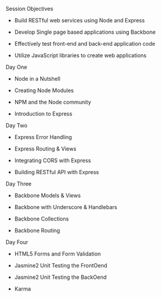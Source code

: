 Session Objectives

- Build RESTful web services using Node and Express

- Develop Single page based applications using Backbone

- Effectively test front-end and back-end application code

- Utilize JavaScript libraries to create web applications

Day One

- Node in a Nutshell

- Creating Node Modules 

- NPM and the Node community

- Introduction to Express

Day Two

- Express Error Handling

- Express Routing & Views

- Integrating CORS with Express

- Building RESTful API with Express

Day Three

- Backbone Models & Views

- Backbone with Underscore & Handlebars

- Backbone Collections

- Backbone Routing

Day Four

- HTML5 Forms and Form Validation

- Jasmine2 Unit Testing the FrontOend

- Jasmine2 Unit Testing the BackOend

- Karma
